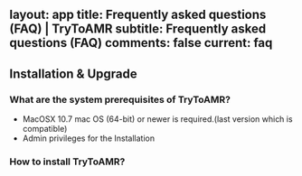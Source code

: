 layout: app
title: Frequently asked questions (FAQ) | TryToAMR
subtitle: Frequently asked questions (FAQ)
comments: false
current: faq
---


## Installation & Upgrade

### What are the system prerequisites of TryToAMR?
- MacOSX 10.7  mac OS (64-bit) or newer is required.(last version which is compatible)
- Admin privileges for the Installation


### How to install TryToAMR?
